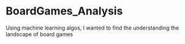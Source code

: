 # BoardGames_Analysis
Using machine learning algos, I wanted to find the understanding the landscape of board games
